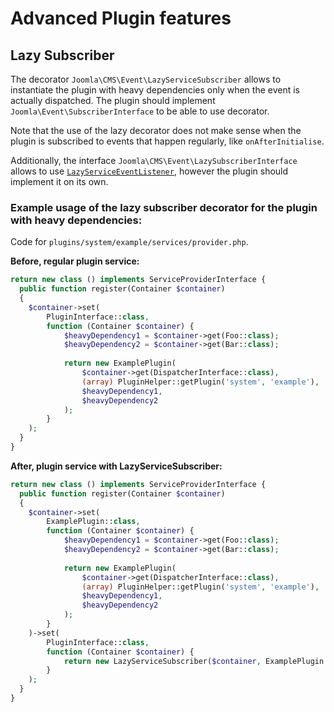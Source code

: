 Advanced Plugin features
========================

## Lazy Subscriber

The decorator `Joomla\CMS\Event\LazyServiceSubscriber` allows to instantiate the plugin with heavy dependencies only when the event is actually dispatched.
The plugin should implement `Joomla\Event\SubscriberInterface` to be able to use decorator.

Note that the use of the lazy decorator does not make sense when the plugin is subscribed to events that happen regularly, like `onAfterInitialise`.

Additionally, the interface `Joomla\CMS\Event\LazySubscriberInterface` allows to use [`LazyServiceEventListener`](https://github.com/joomla-framework/event/blob/2.0-dev/src/LazyServiceEventListener.php), however the plugin should implement it on its own.

### Example usage of the lazy subscriber decorator for the plugin with heavy dependencies:

Code for `plugins/system/example/services/provider.php`.

**Before, regular plugin service:**
```php
return new class () implements ServiceProviderInterface {
  public function register(Container $container)
  {
    $container->set(
        PluginInterface::class,
        function (Container $container) {
            $heavyDependency1 = $container->get(Foo::class);
            $heavyDependency2 = $container->get(Bar::class);
            
            return new ExamplePlugin(
                $container->get(DispatcherInterface::class),
                (array) PluginHelper::getPlugin('system', 'example'),
                $heavyDependency1,
                $heavyDependency2
            );
        }
    );
  }
}
```
**After, plugin service with LazyServiceSubscriber:**

```php
return new class () implements ServiceProviderInterface {
  public function register(Container $container)
  {
    $container->set(
        ExamplePlugin::class,
        function (Container $container) {
            $heavyDependency1 = $container->get(Foo::class);
            $heavyDependency2 = $container->get(Bar::class);
            
            return new ExamplePlugin(
                $container->get(DispatcherInterface::class),
                (array) PluginHelper::getPlugin('system', 'example'),
                $heavyDependency1,
                $heavyDependency2
            );
        }
    )->set(
        PluginInterface::class,
        function (Container $container) {
            return new LazyServiceSubscriber($container, ExamplePlugin::class);
        }
    );
  }
}
```
